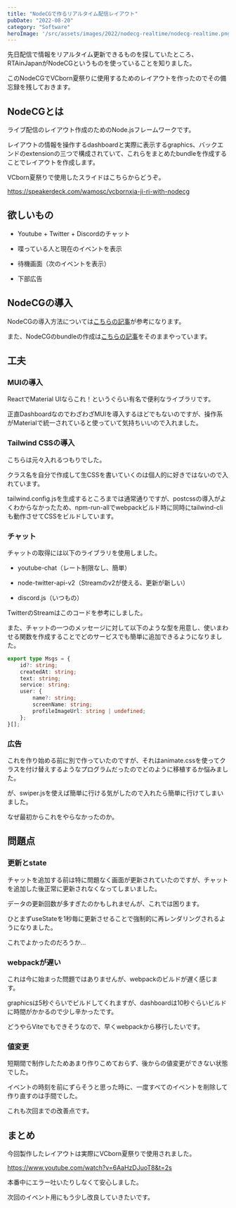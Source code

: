 ```yaml
---
title: "NodeCGで作るリアルタイム配信レイアウト"
pubDate: "2022-08-20"
category: "Software"
heroImage: '/src/assets/images/2022/nodecg-realtime/nodecg-realtime.png'
---
```


先日配信で情報をリアルタイム更新できるものを探していたところ、RTAinJapanがNodeCGというものを使っていることを知りました。

このNodeCGでVCborn夏祭りに使用するためのレイアウトを作ったのでその備忘録を残しておきます。

## NodeCGとは

ライブ配信のレイアウト作成のためのNode.jsフレームワークです。

レイアウトの情報を操作するdashboardと実際に表示するgraphics、バックエンドのextensionの三つで構成されていて、これらをまとめたbundleを作成することでレイアウトを作成します。

VCborn夏祭りで使用したスライドはこちらからどうぞ。

https://speakerdeck.com/wamosc/vcbornxia-ji-ri-with-nodecg

## 欲しいもの

- Youtube + Twitter + Discordのチャット

- 喋っている人と現在のイベントを表示

- 待機画面（次のイベントを表示）

- 下部広告

## NodeCGの導入

NodeCGの導入方法については[こちらの記事](https://zenn.dev/cma2819/articles/start-nodecg-01)が参考になります。

また、NodeCGのbundleの作成は[こちらの記事](https://blog.livewing.net/nodecg-react)をそのままやっています。

## 工夫

### MUIの導入

ReactでMaterial UIならこれ！というぐらい有名で便利なライブラリです。

正直DashboardなのでわざわざMUIを導入するほどでもないのですが、操作系がMaterialで統一されていると使っていて気持ちいいので入れました。

### Tailwind CSSの導入

こちらは元々入れるつもりでした。

クラス名を自分で作成して生CSSを書いていくのは個人的に好きではないので入れています。

tailwind.config.jsを生成するところまでは通常通りですが、postcssの導入がよくわからなかったため、npm-run-allでwebpackビルド時に同時にtailwind-cliも動作させてCSSをビルドしています。

### チャット

チャットの取得には以下のライブラリを使用しました。

- youtube-chat（レート制限なし、簡単）

- node-twitter-api-v2（Streamのv2が使える、更新が新しい）

- discord.js（いつもの）

TwitterのStreamはこのコードを参考にしました。

また、チャットの一つのメッセージに対して以下のような型を用意し、使いまわせる関数を作成することでどのサービスでも簡単に追加できるようになりました。

```typescript
export type Msgs = {
    id?: string;
    createdAt: string;
    text: string;
    service: string;
    user: {
        name?: string;
        screenName: string;
        profileImageUrl: string | undefined;
    };
}[];
```

### 広告

これを作り始める前に別で作っていたのですが、それはanimate.cssを使ってクラスを付け替えするようなプログラムだったのでどのように移植するか悩みました。

が、swiper.jsを使えば簡単に行ける気がしたので入れたら簡単に行けてしまいました。

なぜ最初からこれをやらなかったのか。

## 問題点

### 更新とstate

チャットを追加する前は特に問題なく画面が更新されていたのですが、チャットを追加した後正常に更新されなくなってしまいました。

データの更新回数が多すぎたのかもしれませんが、これでは困ります。

ひとまずuseStateを1秒毎に更新させることで強制的に再レンダリングされるようになりました。

これでよかったのだろうか...

### webpackが遅い

これは今に始まった問題ではありませんが、webpackのビルドが遅く感じます。

graphicsは5秒ぐらいでビルドしてくれますが、dashboardは10秒ぐらいビルドに時間がかかるので少し辛かったです。

どうやらViteでもできそうなので、早くwebpackから移行したいです。

### 値変更

短期間で制作したためあまり作りこめておらず、後からの値変更ができない状態でした。

イベントの時刻を前にずらそうと思った時に、一度すべてのイベントを削除して作り直すのは手間でした。

これも次回までの改善点です。

## まとめ

今回製作したレイアウトは実際にVCborn夏祭りで使用されました。

https://www.youtube.com/watch?v=6AaHzDJuoT8&t=2s

本番中にエラー吐いたりしなくて安心しました。

次回のイベント用にもう少し改良していきたいです。
